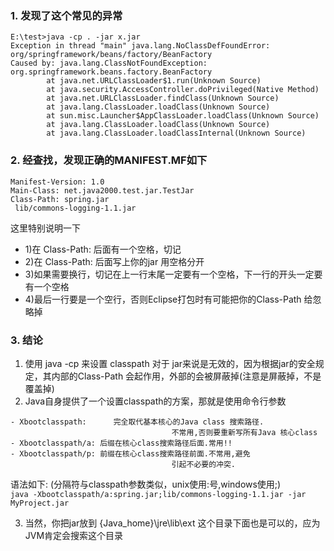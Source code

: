 ### 1. 发现了这个常见的异常 
```
E:\test>java -cp . -jar x.jar 
Exception in thread "main" java.lang.NoClassDefFoundError: org/springframework/beans/factory/BeanFactory
Caused by: java.lang.ClassNotFoundException: org.springframework.beans.factory.BeanFactory
        at java.net.URLClassLoader$1.run(Unknown Source)
        at java.security.AccessController.doPrivileged(Native Method)
        at java.net.URLClassLoader.findClass(Unknown Source)
        at java.lang.ClassLoader.loadClass(Unknown Source)
        at sun.misc.Launcher$AppClassLoader.loadClass(Unknown Source)
        at java.lang.ClassLoader.loadClass(Unknown Source)
        at java.lang.ClassLoader.loadClassInternal(Unknown Source)
```
### 2. 经查找，发现正确的MANIFEST.MF如下 
```
Manifest-Version: 1.0
Main-Class: net.java2000.test.jar.TestJar
Class-Path: spring.jar 
 lib/commons-logging-1.1.jar
```
这里特别说明一下 

- 1)在 Class-Path: 后面有一个空格，切记 
- 2)在 Class-Path: 后面写上你的jar 用空格分开 
- 3)如果需要换行，切记在上一行末尾一定要有一个空格，下一行的开头一定要有一个空格 
- 4)最后一行要是一个空行，否则Eclipse打包时有可能把你的Class-Path 给忽略掉  

### 3. 结论 

1. 使用 java -cp 来设置 classpath 对于 jar来说是无效的，因为根据jar的安全规定，其内部的Class-Path 会起作用，外部的会被屏蔽掉(注意是屏蔽掉，不是覆盖掉) 
2. Java自身提供了一个设置classpath的方案，那就是使用命令行参数 
```
- Xbootclasspath:      完全取代基本核心的Java class 搜索路径.  
                                    不常用,否则要重新写所有Java 核心class  
- Xbootclasspath/a: 后缀在核心class搜索路径后面.常用!!  
- Xbootclasspath/p: 前缀在核心class搜索路径前面.不常用,避免  
                                    引起不必要的冲突.  
```
语法如下:  (分隔符与classpath参数类似，unix使用:号,windows使用;)  
```java -Xbootclasspath/a:spring.jar;lib/commons-logging-1.1.jar -jar MyProject.jar  ```


3. 当然，你把jar放到 {Java_home}\jre\lib\ext 这个目录下面也是可以的，应为JVM肯定会搜索这个目录
